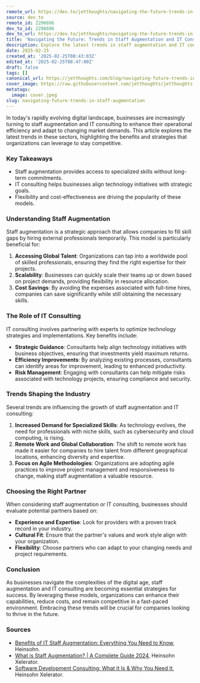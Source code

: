 ```yaml
---
remote_url: https://dev.to/jetthoughts/navigating-the-future-trends-in-staff-augmentation-and-it-consulting-3m43
source: dev_to
remote_id: 2296696
dev_to_id: 2296696
dev_to_url: https://dev.to/jetthoughts/navigating-the-future-trends-in-staff-augmentation-and-it-consulting-3m43
title: 'Navigating the Future: Trends in Staff Augmentation and IT Consulting'
description: Explore the latest trends in staff augmentation and IT consulting, highlighting benefits, strategies, and key factors for success in today's digital landscape.
date: 2025-02-25
created_at: '2025-02-25T08:43:03Z'
edited_at: '2025-02-25T08:47:00Z'
draft: false
tags: []
canonical_url: https://jetthoughts.com/blog/navigating-future-trends-in-staff-augmentation-it-consulting/
cover_image: https://raw.githubusercontent.com/jetthoughts/jetthoughts.github.io/master/content/blog/navigating-future-trends-in-staff-augmentation/cover.jpeg
metatags:
  image: cover.jpeg
slug: navigating-future-trends-in-staff-augmentation
---
```

In today's rapidly evolving digital landscape, businesses are increasingly turning to staff augmentation and IT consulting to enhance their operational efficiency and adapt to changing market demands. This article explores the latest trends in these sectors, highlighting the benefits and strategies that organizations can leverage to stay competitive.

### Key Takeaways

*   Staff augmentation provides access to specialized skills without long-term commitments.
*   IT consulting helps businesses align technology initiatives with strategic goals.
*   Flexibility and cost-effectiveness are driving the popularity of these models.

### Understanding Staff Augmentation

Staff augmentation is a strategic approach that allows companies to fill skill gaps by hiring external professionals temporarily. This model is particularly beneficial for:

1.  **Accessing Global Talent**: Organizations can tap into a worldwide pool of skilled professionals, ensuring they find the right expertise for their projects.
2.  **Scalability**: Businesses can quickly scale their teams up or down based on project demands, providing flexibility in resource allocation.
3.  **Cost Savings**: By avoiding the expenses associated with full-time hires, companies can save significantly while still obtaining the necessary skills.

### The Role of IT Consulting

IT consulting involves partnering with experts to optimize technology strategies and implementations. Key benefits include:

*   **Strategic Guidance**: Consultants help align technology initiatives with business objectives, ensuring that investments yield maximum returns.
*   **Efficiency Improvements**: By analyzing existing processes, consultants can identify areas for improvement, leading to enhanced productivity.
*   **Risk Management**: Engaging with consultants can help mitigate risks associated with technology projects, ensuring compliance and security.

### Trends Shaping the Industry

Several trends are influencing the growth of staff augmentation and IT consulting:

1.  **Increased Demand for Specialized Skills**: As technology evolves, the need for professionals with niche skills, such as cybersecurity and cloud computing, is rising.
2.  **Remote Work and Global Collaboration**: The shift to remote work has made it easier for companies to hire talent from different geographical locations, enhancing diversity and expertise.
3.  **Focus on Agile Methodologies**: Organizations are adopting agile practices to improve project management and responsiveness to change, making staff augmentation a valuable resource.

### Choosing the Right Partner

When considering staff augmentation or IT consulting, businesses should evaluate potential partners based on:

*   **Experience and Expertise**: Look for providers with a proven track record in your industry.
*   **Cultural Fit**: Ensure that the partner's values and work style align with your organization.
*   **Flexibility**: Choose partners who can adapt to your changing needs and project requirements.

### Conclusion

As businesses navigate the complexities of the digital age, staff augmentation and IT consulting are becoming essential strategies for success. By leveraging these models, organizations can enhance their capabilities, reduce costs, and remain competitive in a fast-paced environment. Embracing these trends will be crucial for companies looking to thrive in the future.

### Sources

*   [Benefits of IT Staff Augmentation: Everything You Need to Know](https://www.us.heinsohn.co/blog/benefits-of-it-staff-augmentation/), Heinsohn.
*   [What is Staff Augmentation? | A Complete Guide 2024](https://www.us.heinsohn.co/staff-augmentation/), Heinsohn Xelerator.
*   [Software Development Consulting: What It Is & Why You Need It](https://www.us.heinsohn.co/blog/software-development-consulting/), Heinsohn Xelerator.
